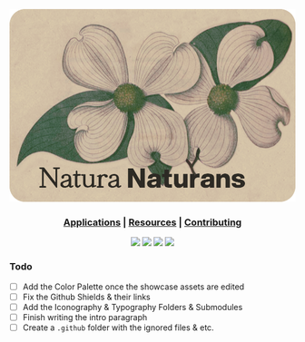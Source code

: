 ![Github Banner](assets/natura_github_banner.png?raw=true)

<h3 align="center"> 

<a href="/docs/readme.md">Applications</a> | 
<a href="/resources-src/readme.md">Resources</a> | 
<a href="/.github/readme.md">Contributing</a> 

</h3>


[comment]: <Best Looking Github Shield> (<p align="center"><a href="https://circleci.com/gh/arcticicestudio/nord" target="_blank"><img src="https://img.shields.io/circleci/project/github/arcticicestudio/nord/develop.svg?style=for-the-badge&label=Build&logo=git&logoColor=55aabb&colorA=030303&colorB=3A403B"/></a></p>)

<p align="center">
<a href="https://n-be.com" target="_blank"><img src="https://img.shields.io/badge/Release%20Version-0.1-black"/></a> 
<a href="https://n-be.com" target="_blank"><img src="https://img.shields.io/badge/License-MIT-black"/></a>
<a href="https://n-be.com" target="_blank"><img src="https://img.shields.io/badge/Docs%20Version-0.1-black"/></a>
<a href="https://n-be.com" target="_blank"><img src="https://img.shields.io/badge/Supported%20Apps-x3-black"/></a>

</p>

### Todo

- [ ] Add the Color Palette once the showcase assets are edited
- [ ] Fix the Github Shields & their links 
- [ ] Add the Iconography & Typography Folders & Submodules
- [ ] Finish writing the intro paragraph 
- [ ] Create a `.github` folder with the ignored files & etc.